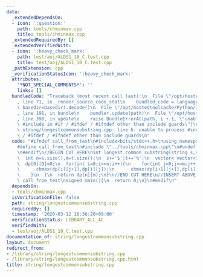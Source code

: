 ```yaml
---
data:
  _extendedDependsOn:
  - icon: ':question:'
    path: tools/chminmax.cpp
    title: tools/chminmax.cpp
  _extendedRequiredBy: []
  _extendedVerifiedWith:
  - icon: ':heavy_check_mark:'
    path: test/aoj/ALDS1_10_C.test.cpp
    title: test/aoj/ALDS1_10_C.test.cpp
  _pathExtension: cpp
  _verificationStatusIcon: ':heavy_check_mark:'
  attributes:
    '*NOT_SPECIAL_COMMENTS*': ''
    links: []
  bundledCode: "Traceback (most recent call last):\n  File \"/opt/hostedtoolcache/Python/3.8.5/x64/lib/python3.8/site-packages/onlinejudge_verify/documentation/build.py\"\
    , line 71, in _render_source_code_stat\n    bundled_code = language.bundle(stat.path,\
    \ basedir=basedir).decode()\n  File \"/opt/hostedtoolcache/Python/3.8.5/x64/lib/python3.8/site-packages/onlinejudge_verify/languages/cplusplus.py\"\
    , line 191, in bundle\n    bundler.update(path)\n  File \"/opt/hostedtoolcache/Python/3.8.5/x64/lib/python3.8/site-packages/onlinejudge_verify/languages/cplusplus_bundle.py\"\
    , line 398, in update\n    raise BundleErrorAt(path, i + 1, \"unable to process\
    \ #include in #if / #ifdef / #ifndef other than include guards\")\nonlinejudge_verify.languages.cplusplus_bundle.BundleErrorAt:\
    \ string/longestcommonsubstring.cpp: line 6: unable to process #include in #if\
    \ / #ifdef / #ifndef other than include guards\n"
  code: "#ifndef call_from_test\n#include<bits/stdc++.h>\nusing namespace std;\n\n\
    #define call_from_test\n#include \"../tools/chminmax.cpp\"\n#undef call_from_test\n\
    \n#endif\n//BEGIN CUT HERE\nint longest_common_substring(string s,string t){\n\
    \  int n=s.size(),m=t.size();\n  s+='$';t+='%';\n  vector< vector<int> > dp(n+2,vector<int>(m+2,-(n+m)));\n\
    \  dp[0][0]=0;\n  for(int i=0;i<=n;i++){\n    for(int j=0;j<=m;j++){\n      chmax(dp[i+1][j],dp[i][j]);\n\
    \      chmax(dp[i][j+1],dp[i][j]);\n      chmax(dp[i+1][j+1],dp[i][j]+(s[i]==t[j]));\n\
    \    }\n  }\n  return dp[n][m];\n}\n//END CUT HERE\n//INSERT ABOVE HERE\n#ifndef\
    \ call_from_test\nsigned main(){\n  return 0;\n}\n#endif\n"
  dependsOn:
  - tools/chminmax.cpp
  isVerificationFile: false
  path: string/longestcommonsubstring.cpp
  requiredBy: []
  timestamp: '2020-03-12 16:36:20+09:00'
  verificationStatus: LIBRARY_ALL_AC
  verifiedWith:
  - test/aoj/ALDS1_10_C.test.cpp
documentation_of: string/longestcommonsubstring.cpp
layout: document
redirect_from:
- /library/string/longestcommonsubstring.cpp
- /library/string/longestcommonsubstring.cpp.html
title: string/longestcommonsubstring.cpp
---
```

